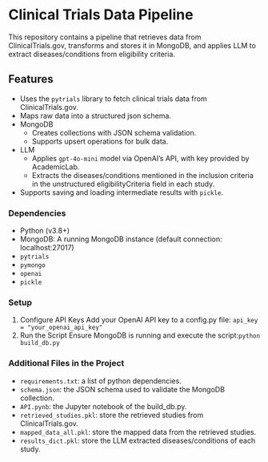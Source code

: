 # Clinical Trials Data Pipeline
This repository contains a pipeline that retrieves data from ClinicalTrials.gov, transforms and stores it in MongoDB, and applies LLM to extract diseases/conditions from eligibility criteria.

## Features
* Uses the ```pytrials``` library to fetch clinical trials data from ClinicalTrials.gov.
* Maps raw data into a structured json schema.
* MongoDB
  * Creates collections with JSON schema validation.
  * Supports upsert operations for bulk data.
* LLM
  * Applies ```gpt-4o-mini``` model via OpenAI’s API, with key provided by AcademicLab.
  * Extracts the diseases/conditions mentioned in the inclusion criteria in the unstructured eligibilityCriteria field in each study.
* Supports saving and loading intermediate results with ```pickle```.

### Dependencies
* Python (v3.8+)
* MongoDB: A running MongoDB instance (default connection: localhost:27017)
* ```pytrials```
* ```pymongo```
* ```openai```
* ```pickle```

### Setup
1. Configure API Keys
   Add your OpenAI API key to a config.py file: ```api_key = "your_openai_api_key"```
2. Run the Script
   Ensure MongoDB is running and execute the script:```python build_db.py```

### Additional Files in the Project
* ```requirements.txt```: a list of  python dependencies.
* ```schema.json```: the JSON schema used to validate the MongoDB collection.
* ```API.pynb```: the Jupyter notebook of the build_db.py.
* ```retrieved_studies.pkl```: store the retrieved studies from ClinicalTrials.gov.
* ```mapped_data_all.pkl```: store the mapped data from the retrieved studies.
* ```results_dict.pkl```: store the LLM extracted diseases/conditions of each study.
